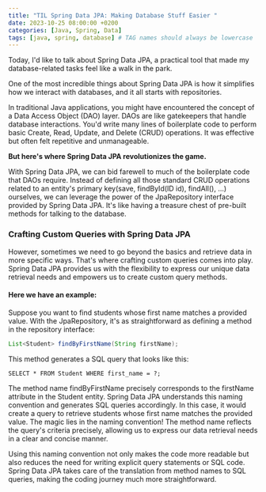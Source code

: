 ```yaml
---
title: "TIL Spring Data JPA: Making Database Stuff Easier "
date: 2023-10-25 08:00:00 +0200
categories: [Java, Spring, Data]
tags: [java, spring, database] # TAG names should always be lowercase
---
```


Today, I'd like to talk about Spring Data JPA, a practical tool that made my database-related tasks feel like a walk in the park.

One of the most incredible things about Spring Data JPA is how it simplifies how we interact with databases, and it all starts with repositories.

In traditional Java applications, you might have encountered the concept of a Data Access Object (DAO) layer. DAOs are like gatekeepers that handle database interactions. You'd write many lines of boilerplate code to perform basic Create, Read, Update, and Delete (CRUD) operations. It was effective but often felt repetitive and unmanageable.

**But here's where Spring Data JPA revolutionizes the game.**

With Spring Data JPA, we can bid farewell to much of the boilerplate code that DAOs require. Instead of defining all those standard CRUD operations related to an entity's primary key(save, findById(ID id), findAll(), ...) ourselves, we can leverage the power of the JpaRepository interface provided by Spring Data JPA. It's like having a treasure chest of pre-built methods for talking to the database.

### Crafting Custom Queries with Spring Data JPA

However, sometimes we need to go beyond the basics and retrieve data in more specific ways. That's where crafting custom queries comes into play. Spring Data JPA provides us with the flexibility to express our unique data retrieval needs and empowers us to create custom query methods.

#### Here we have an example:

Suppose you want to find students whose first name matches a provided value. With the JpaRepository, it's as straightforward as defining a method in the repository interface:

```Java
List<Student> findByFirstName(String firstName);
```

This method generates a SQL query that looks like this:

```
SELECT * FROM Student WHERE first_name = ?;
```

The method name findByFirstName precisely corresponds to the firstName attribute in the Student entity. Spring Data JPA understands this naming convention and generates SQL queries accordingly. In this case, it would create a query to retrieve students whose first name matches the provided value. The magic lies in the naming convention!
The method name reflects the query's criteria precisely, allowing us to express our data retrieval needs in a clear and concise manner.

Using this naming convention not only makes the code more readable but also reduces the need for writing explicit query statements or SQL code. Spring Data JPA takes care of the translation from method names to SQL queries, making the coding journey much more straightforward.
